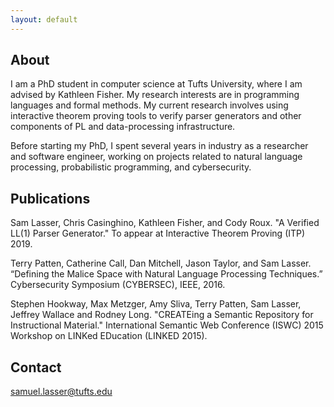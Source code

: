 ```yaml
---
layout: default
---
```


## About
I am a PhD student in computer science at Tufts University, where I am advised
by Kathleen Fisher. My research interests are in programming languages and 
formal methods. My current research involves using interactive theorem proving 
tools to verify parser generators and other components of PL and data-processing 
infrastructure.

Before starting my PhD, I spent several years in industry as a researcher and software
engineer, working on projects related to natural language processing, probabilistic
programming, and cybersecurity.

## Publications
Sam Lasser, Chris Casinghino, Kathleen Fisher, and Cody Roux. 
"A Verified LL(1) Parser Generator." 
To appear at Interactive Theorem Proving (ITP) 2019.

Terry Patten, Catherine Call, Dan Mitchell, Jason Taylor, and Sam Lasser.
“Defining the Malice Space with Natural Language Processing Techniques.”
Cybersecurity Symposium (CYBERSEC), IEEE, 2016.

Stephen Hookway, Max Metzger, Amy Sliva, Terry Patten, Sam Lasser, Jeffrey Wallace and Rodney Long. 
"CREATEing a Semantic Repository for Instructional Material." 
International Semantic Web Conference (ISWC) 2015 Workshop on LINKed EDucation (LINKED 2015).

## Contact
samuel.lasser@tufts.edu
